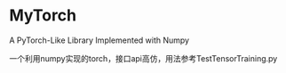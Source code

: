 # MyTorch
A PyTorch-Like Library Implemented with Numpy

一个利用numpy实现的torch，接口api高仿，用法参考TestTensorTraining.py
